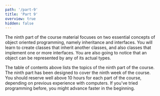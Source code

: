 ```yaml
---
path: '/part-9'
title: 'Part 9'
overview: true
hidden: false
---
```


<!-- Kurssimateriaalin yhdeksännessä osassa tutustutaan kahteen olio-ohjelmoinnin keskeiseen käsitteeseen eli perintään ja rajapintoihin. Opit luomaan luokkia, jotka periytyvät toisesta luokasta ja opit luomaan luokkia, jotka toteuttavat yhden tai useamman rajapinnan. Tulet myös huomaamaan, että olio voidaan esittää kaikkien sen todellisten tyyppien avulla. -->

The ninth part of the course material focuses on two essential concepts of object oriented programming, namely inheritance and interfaces. You will learn to create classes that inherit another classes, and also classes that implement one or more interfaces. You are also going to notice that an object can be represented by any of its actual types.

<please-login></please-login>

<pages-in-this-section></pages-in-this-section>

<!-- Yllä oleva sisällysluettelo sisältää kurssin yhdeksännen osan aihealueet. Kukin kurssin osa on suunniteltu siten, että siinä on työtä yhden viikon ajaksi. Kuhunkin kurssin osaan on hyvä varata reilusti yli kymmenen tuntia aikaa, riippuen aiemmasta tietokoneen käyttökokemuksesta. Ohjelmointia aiemmin kokeilleet saattavat edetä materiaalissa aluksi nopeamminkin. -->

The table of contents above lists the topics of the ninth part of the course. The ninth part has been designed to cover the ninth week of the course. You should reserve well above 10 hours for each part of the course, depending on previous experience with computers. If you've tried programming before, you might advance faster in the beginning.

<exercises-in-this-section></exercises-in-this-section>
